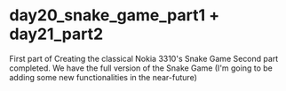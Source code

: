 # day20_snake_game_part1 + day21_part2
First part of Creating the classical Nokia 3310's Snake Game
Second part completed. We have the full version of the Snake Game (I'm going to be adding some new functionalities in the near-future) 
